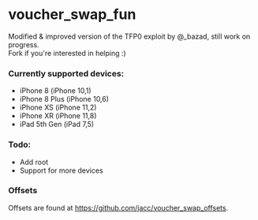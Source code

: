 # voucher_swap_fun
Modified &amp; improved version of the TFP0 exploit by @_bazad, still work on progress. <br>
Fork if you're interested in helping :)

### Currently supported devices:
- iPhone 8 (iPhone 10,1)
- iPhone 8 Plus (iPhone 10,6)
- iPhone XS (iPhone 11,2)
- iPhone XR (iPhone 11,8)
- iPad 5th Gen (iPad 7,5)


### Todo:
- Add root
- Support for more devices

### Offsets
Offsets are found at https://github.com/jacc/voucher_swap_offsets.
